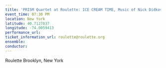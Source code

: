 ```yaml
---
title: 'PRISM Quartet at Roulette: ICE CREAM TIME, Music of Nick Didkovsky'
event_time: 07:30 PM
location: New York
latitude: 40.7127837
longitude: -74.0059413
performance_url: 
ticket_information_url: roulette@roulette.org
ensemble: 
conductor: 
---
```

Roulette
Brooklyn, New York